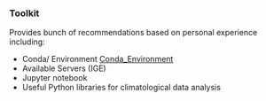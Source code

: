 ### Toolkit
Provides bunch of recommendations based on personal experience including:
* Conda/ Environment [Conda_Environment](Conda_Environment)
* Available Servers (IGE)
* Jupyter notebook
* Useful Python libraries for climatological data analysis 
